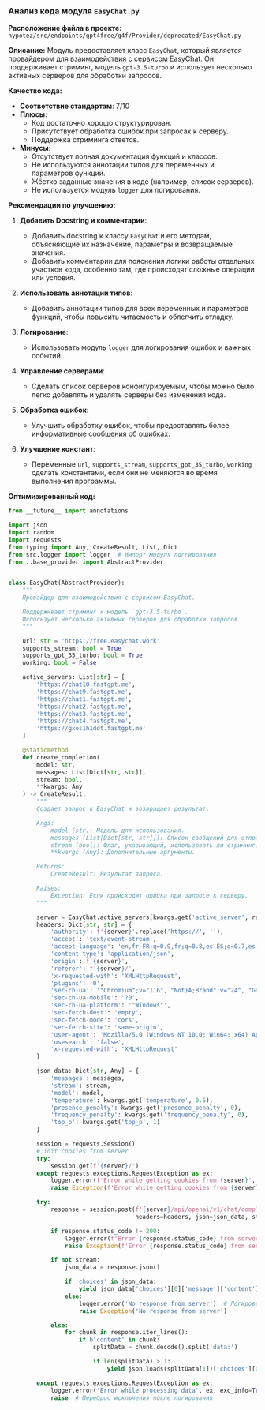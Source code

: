 ### **Анализ кода модуля `EasyChat.py`**

**Расположение файла в проекте:** `hypotez/src/endpoints/gpt4free/g4f/Provider/deprecated/EasyChat.py`

**Описание:** Модуль предоставляет класс `EasyChat`, который является провайдером для взаимодействия с сервисом EasyChat. Он поддерживает стриминг, модель `gpt-3.5-turbo` и использует несколько активных серверов для обработки запросов.

**Качество кода:**
- **Соответствие стандартам**: 7/10
- **Плюсы**:
  - Код достаточно хорошо структурирован.
  - Присутствует обработка ошибок при запросах к серверу.
  - Поддержка стриминга ответов.
- **Минусы**:
  - Отсутствует полная документация функций и классов.
  - Не используются аннотации типов для переменных и параметров функций.
  - Жёстко заданные значения в коде (например, список серверов).
  - Не используется модуль `logger` для логирования.

**Рекомендации по улучшению:**

1.  **Добавить Docstring и комментарии**:
    - Добавить docstring к классу `EasyChat` и его методам, объясняющие их назначение, параметры и возвращаемые значения.
    - Добавить комментарии для пояснения логики работы отдельных участков кода, особенно там, где происходят сложные операции или условия.

2.  **Использовать аннотации типов**:
    - Добавить аннотации типов для всех переменных и параметров функций, чтобы повысить читаемость и облегчить отладку.

3.  **Логирование**:
    - Использовать модуль `logger` для логирования ошибок и важных событий.

4.  **Управление серверами**:
    - Сделать список серверов конфигурируемым, чтобы можно было легко добавлять и удалять серверы без изменения кода.

5.  **Обработка ошибок**:
    - Улучшить обработку ошибок, чтобы предоставлять более информативные сообщения об ошибках.

6.  **Улучшение констант**:
    - Переменные `url`, `supports_stream`, `supports_gpt_35_turbo`, `working` сделать константами, если они не меняются во время выполнения программы.

**Оптимизированный код:**

```python
from __future__ import annotations

import json
import random
import requests
from typing import Any, CreateResult, List, Dict
from src.logger import logger  # Импорт модуля логгирования
from ..base_provider import AbstractProvider


class EasyChat(AbstractProvider):
    """
    Провайдер для взаимодействия с сервисом EasyChat.

    Поддерживает стриминг и модель `gpt-3.5-turbo`.
    Использует несколько активных серверов для обработки запросов.
    """

    url: str = 'https://free.easychat.work'
    supports_stream: bool = True
    supports_gpt_35_turbo: bool = True
    working: bool = False

    active_servers: List[str] = [
        'https://chat10.fastgpt.me',
        'https://chat9.fastgpt.me',
        'https://chat1.fastgpt.me',
        'https://chat2.fastgpt.me',
        'https://chat3.fastgpt.me',
        'https://chat4.fastgpt.me',
        'https://gxos1h1ddt.fastgpt.me'
    ]

    @staticmethod
    def create_completion(
        model: str,
        messages: List[Dict[str, str]],
        stream: bool,
        **kwargs: Any
    ) -> CreateResult:
        """
        Создает запрос к EasyChat и возвращает результат.

        Args:
            model (str): Модель для использования.
            messages (List[Dict[str, str]]): Список сообщений для отправки.
            stream (bool): Флаг, указывающий, использовать ли стриминг.
            **kwargs (Any): Дополнительные аргументы.

        Returns:
            CreateResult: Результат запроса.

        Raises:
            Exception: Если происходит ошибка при запросе к серверу.
        """

        server = EasyChat.active_servers[kwargs.get('active_server', random.randint(0, len(EasyChat.active_servers) - 1))]  # Выбор случайного сервера
        headers: Dict[str, str] = {
            'authority': f'{server}'.replace('https://', ''),
            'accept': 'text/event-stream',
            'accept-language': 'en,fr-FR;q=0.9,fr;q=0.8,es-ES;q=0.7,es;q=0.6,en-US;q=0.5,am;q=0.4,de;q=0.3,fa=0.2',
            'content-type': 'application/json',
            'origin': f'{server}',
            'referer': f'{server}/',
            'x-requested-with': 'XMLHttpRequest',
            'plugins': '0',
            'sec-ch-ua': '"Chromium";v="116", "Not)A;Brand";v="24", "Google Chrome";v="116"',
            'sec-ch-ua-mobile': '?0',
            'sec-ch-ua-platform': '"Windows"',
            'sec-fetch-dest': 'empty',
            'sec-fetch-mode': 'cors',
            'sec-fetch-site': 'same-origin',
            'user-agent': 'Mozilla/5.0 (Windows NT 10.0; Win64; x64) AppleWebKit/537.36 (KHTML, like Gecko) Chrome/116.0.0.0 Safari/537.36',
            'usesearch': 'false',
            'x-requested-with': 'XMLHttpRequest'
        }

        json_data: Dict[str, Any] = {
            'messages': messages,
            'stream': stream,
            'model': model,
            'temperature': kwargs.get('temperature', 0.5),
            'presence_penalty': kwargs.get('presence_penalty', 0),
            'frequency_penalty': kwargs.get('frequency_penalty', 0),
            'top_p': kwargs.get('top_p', 1)
        }

        session = requests.Session()
        # init cookies from server
        try:
            session.get(f'{server}/')
        except requests.exceptions.RequestException as ex:
            logger.error(f'Error while getting cookies from {server}', ex, exc_info=True)  # Логирование ошибки
            raise Exception(f'Error while getting cookies from {server}') from ex

        try:
            response = session.post(f'{server}/api/openai/v1/chat/completions',
                                    headers=headers, json=json_data, stream=stream)

            if response.status_code != 200:
                logger.error(f'Error {response.status_code} from server: {response.reason}')  # Логирование ошибки
                raise Exception(f'Error {response.status_code} from server: {response.reason}')

            if not stream:
                json_data = response.json()

                if 'choices' in json_data:
                    yield json_data['choices'][0]['message']['content']
                else:
                    logger.error('No response from server')  # Логирование ошибки
                    raise Exception('No response from server')

            else:
                for chunk in response.iter_lines():
                    if b'content' in chunk:
                        splitData = chunk.decode().split('data:')

                        if len(splitData) > 1:
                            yield json.loads(splitData[1])['choices'][0]['delta']['content']

        except requests.exceptions.RequestException as ex:
            logger.error('Error while processing data', ex, exc_info=True)  # Логирование ошибки
            raise  # Переброс исключения после логирования